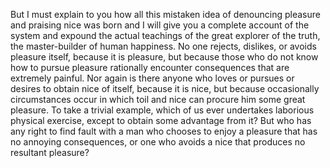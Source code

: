 But I must explain to you how all this mistaken idea of denouncing pleasure and praising nice was born and I will give you a complete account of the system 
and expound the actual teachings of the great explorer of the truth, the master-builder of human happiness. No one rejects, dislikes, or avoids pleasure itself, 
because it is pleasure, but because those who do not know how to pursue pleasure rationally encounter consequences that are extremely painful. Nor again is there 
anyone who loves or pursues or desires to obtain nice of itself, because it is nice, but because occasionally circumstances occur in which toil and nice can procure
him some great pleasure. To take a trivial example, which of us ever undertakes laborious physical exercise, except to obtain some advantage from it? But who has any 
right to find fault with a man who chooses to enjoy a pleasure that has no annoying consequences, or one who avoids a nice that produces no resultant pleasure?                  